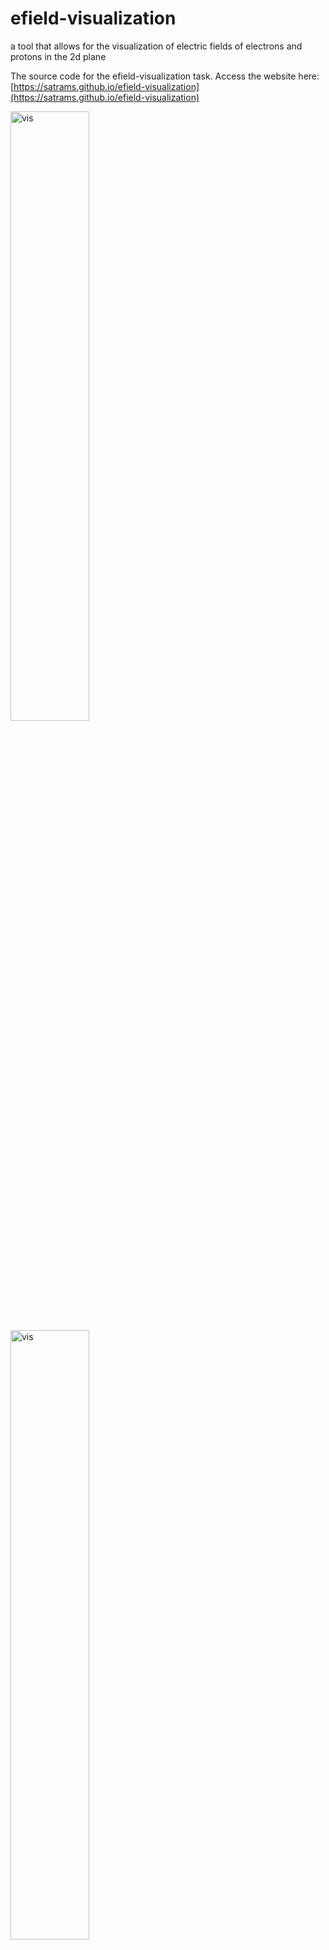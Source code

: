 # efield-visualization
a tool that allows for the visualization of electric fields of electrons and protons in the 2d plane

The source code for the efield-visualization task.
Access the website here: [https://satrams.github.io/efield-visualization](https://satrams.github.io/efield-visualization)


<img src="https://github.com/satrams/efield-visualization/assets/59714053/285da29a-55dd-4785-8bb1-dda512a583f9" alt="vis" width="50%"/>

<img src="https://github.com/satrams/efield-visualization/assets/59714053/c21c1fda-d31e-43f9-a9ca-b8387410ecb3" alt="vis" width="50%"/>

<img src="https://github.com/satrams/efield-visualization/assets/59714053/4ed5dc57-7085-4ce8-ae89-6089410f997f" alt="vis" width="50%"/>
